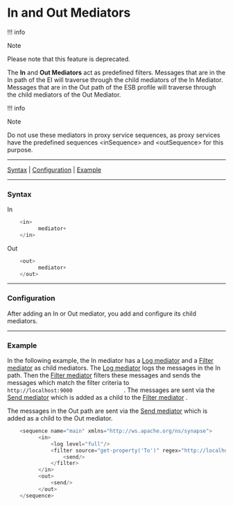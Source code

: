 # In and Out Mediators

!!! info

Note

Please note that this feature is deprecated.


  

The **In** and **Out Mediators** act as predefined filters. Messages
that are in the In path of the EI will traverse through the child
mediators of the In Mediator. Messages that are in the Out path of the
ESB profile will traverse through the child mediators of the Out
Mediator.

!!! info

Note

Do not use these mediators in proxy service sequences, as proxy services
have the predefined sequences \<inSequence\> and \<outSequence\> for
this purpose.


------------------------------------------------------------------------

[Syntax](#InandOutMediators-Syntax) \|
[Configuration](#InandOutMediators-Configuration) \|
[Example](#InandOutMediators-Example)

------------------------------------------------------------------------

### Syntax

In

``` java
    <in>
          mediator+
    </in>
```

Out

``` java
    <out>
          mediator+
    </out>
```

------------------------------------------------------------------------

### Configuration

After adding an In or Out mediator, you add and configure its child
mediators.

------------------------------------------------------------------------

### Example

In the following example, the In mediator has a [Log
mediator](_Log_Mediator_) and a [Filter mediator](_Filter_Mediator_) as
child mediators. The [Log mediator](_Log_Mediator_) logs the messages in
the In path. Then the [Filter mediator](_Filter_Mediator_) filters these
messages and sends the messages which match the filter criteria to
`                   http://localhost:9000                 ` . The
messages are sent via the [Send mediator](_Send_Mediator_) which is
added as a child to the [Filter mediator](_Filter_Mediator_) .

The messages in the Out path are sent via the [Send
mediator](_Send_Mediator_) which is added as a child to the Out
mediator.

``` java
    <sequence name="main" xmlns="http://ws.apache.org/ns/synapse">
          <in>
              <log level="full"/>
              <filter source="get-property('To')" regex="http://localhost:9000.*">
                  <send/>
              </filter>
          </in>
          <out>
              <send/>
          </out>
    </sequence>
```
